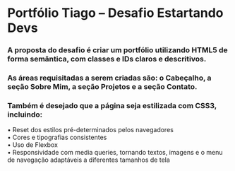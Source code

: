 # Portfólio Tiago – Desafio Estartando Devs
### A proposta do desafio é criar um portfólio utilizando HTML5 de forma semântica, com classes e IDs claros e descritivos.</br>
### As áreas requisitadas a serem criadas são: o Cabeçalho, a seção Sobre Mim, a seção Projetos e a seção Contato.</br>
### Também é desejado que a página seja estilizada com CSS3, incluindo:</br>
• 	Reset dos estilos pré-determinados pelos navegadores</br>
• 	Cores e tipografias consistentes</br>
• 	Uso de Flexbox</br>
• 	Responsividade com media queries, tornando textos, imagens e o menu de navegação adaptáveis a diferentes tamanhos de tela</br>